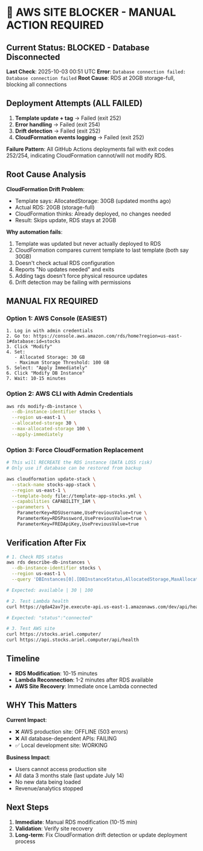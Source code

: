 # 🚨 AWS SITE BLOCKER - MANUAL ACTION REQUIRED

## Current Status: BLOCKED - Database Disconnected

**Last Check**: 2025-10-03 00:51 UTC
**Error**: `Database connection failed: Database connection failed`
**Root Cause**: RDS at 20GB storage-full, blocking all connections

## Deployment Attempts (ALL FAILED)

1. **Template update + tag** → Failed (exit 252)
2. **Error handling** → Failed (exit 254)
3. **Drift detection** → Failed (exit 252)
4. **CloudFormation events logging** → Failed (exit 252)

**Failure Pattern**: All GitHub Actions deployments fail with exit codes 252/254, indicating CloudFormation cannot/will not modify RDS.

## Root Cause Analysis

**CloudFormation Drift Problem**:
- Template says: AllocatedStorage: 30GB (updated months ago)
- Actual RDS: 20GB (storage-full)
- CloudFormation thinks: Already deployed, no changes needed
- Result: Skips update, RDS stays at 20GB

**Why automation fails**:
1. Template was updated but never actually deployed to RDS
2. CloudFormation compares current template to last template (both say 30GB)
3. Doesn't check actual RDS configuration
4. Reports "No updates needed" and exits
5. Adding tags doesn't force physical resource updates
6. Drift detection may be failing with permissions

## MANUAL FIX REQUIRED

### Option 1: AWS Console (EASIEST)
```
1. Log in with admin credentials
2. Go to: https://console.aws.amazon.com/rds/home?region=us-east-1#database:id=stocks
3. Click "Modify"
4. Set:
   - Allocated Storage: 30 GB
   - Maximum Storage Threshold: 100 GB
5. Select: "Apply Immediately"
6. Click "Modify DB Instance"
7. Wait: 10-15 minutes
```

### Option 2: AWS CLI with Admin Credentials
```bash
aws rds modify-db-instance \
  --db-instance-identifier stocks \
  --region us-east-1 \
  --allocated-storage 30 \
  --max-allocated-storage 100 \
  --apply-immediately
```

### Option 3: Force CloudFormation Replacement
```bash
# This will RECREATE the RDS instance (DATA LOSS risk)
# Only use if database can be restored from backup

aws cloudformation update-stack \
  --stack-name stocks-app-stack \
  --region us-east-1 \
  --template-body file://template-app-stocks.yml \
  --capabilities CAPABILITY_IAM \
  --parameters \
    ParameterKey=RDSUsername,UsePreviousValue=true \
    ParameterKey=RDSPassword,UsePreviousValue=true \
    ParameterKey=FREDApiKey,UsePreviousValue=true
```

## Verification After Fix

```bash
# 1. Check RDS status
aws rds describe-db-instances \
  --db-instance-identifier stocks \
  --region us-east-1 \
  --query 'DBInstances[0].[DBInstanceStatus,AllocatedStorage,MaxAllocatedStorage]'

# Expected: available | 30 | 100

# 2. Test Lambda health
curl https://qda42av7je.execute-api.us-east-1.amazonaws.com/dev/api/health

# Expected: "status":"connected"

# 3. Test AWS site
curl https://stocks.ariel.computer/
curl https://api.stocks.ariel.computer/api/health
```

## Timeline

- **RDS Modification**: 10-15 minutes
- **Lambda Reconnection**: 1-2 minutes after RDS available
- **AWS Site Recovery**: Immediate once Lambda connected

## WHY This Matters

**Current Impact**:
- ❌ AWS production site: OFFLINE (503 errors)
- ❌ All database-dependent APIs: FAILING
- ✅ Local development site: WORKING

**Business Impact**:
- Users cannot access production site
- All data 3 months stale (last update July 14)
- No new data being loaded
- Revenue/analytics stopped

## Next Steps

1. **Immediate**: Manual RDS modification (10-15 min)
2. **Validation**: Verify site recovery
3. **Long-term**: Fix CloudFormation drift detection or update deployment process
